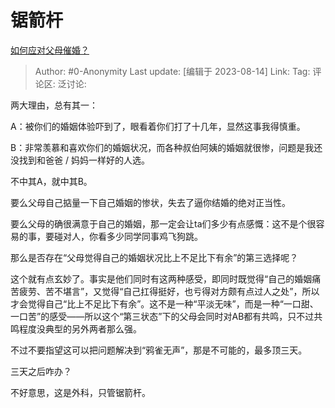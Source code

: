 # 锯箭杆
[如何应对父母催婚？](https://www.zhihu.com/question/26194923/answer/3164100588)

> Author: #0-Anonymity
> Last update: [编辑于 2023-08-14]
> Link:
> Tag:
> 评论区:
> 泛讨论:

两大理由，总有其一：

A：被你们的婚姻体验吓到了，眼看着你们打了十几年，显然这事我得慎重。

B：非常羡慕和喜欢你们的婚姻状况，而各种叔伯阿姨的婚姻就很惨，问题是我还没找到和爸爸 / 妈妈一样好的人选。

不中其A，就中其B。

要么父母自己掂量一下自己婚姻的惨状，失去了逼你结婚的绝对正当性。

要么父母的确很满意于自己的婚姻，那一定会让ta们多少有点感慨：这不是个很容易的事，要碰对人，你看多少同学同事鸡飞狗跳。

那么是否存在“父母觉得自己的婚姻状况比上不足比下有余”的第三选择呢？

这个就有点玄妙了。事实是他们同时有这两种感受，即同时既觉得“自己的婚姻痛苦疲劳、苦不堪言”，又觉得“自己扛得挺好，也亏得对方颇有点过人之处”，所以才会觉得自己“比上不足比下有余”。这不是一种“平淡无味”，而是一种“一口甜、一口苦”的感受——所以这个“第三状态”下的父母会同时对AB都有共鸣，只不过共鸣程度没典型的另外两者那么强。

不过不要指望这可以把问题解决到“鸦雀无声”，那是不可能的，最多顶三天。

三天之后咋办？

不好意思，这是外科，只管锯箭杆。